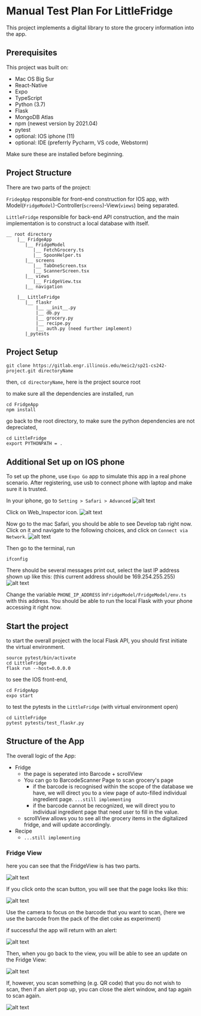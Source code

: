 # Manual Test Plan For LittleFridge

This project implements a digital library to store the grocery information into the app.

## Prerequisites

This project was built on:
- Mac OS Big Sur
- React-Native
- Expo
- TypeScript
- Python (3.7)
- Flask
- MongoDB Atlas
- npm (newest version by 2021.04)
- pytest
- optional: IOS iphone (11)
- optional: IDE (preferrly Pycharm, VS code, Webstorm)

Make sure these are installed before beginning. 

## Project Structure
There are two parts of the project:

`FridegApp` responsible for front-end construction for IOS app, with Model(`FridgeModel`)-Controller(`screens`)-View(`views`) being separated.

`LittleFridge` responsible for back-end API construction, and the main implementation is to construct a local database with itself. 

    __ root directory
        |__ FridgeApp
           |__ FridgeModel
              |__ FetchGrocery.ts
              |__ SpoonHelper.ts   
           |__ screens
              |__ TabOneScreen.tsx
              |__ ScannerScreen.tsx
           |__ views
              |__ FridgeView.tsx
           |__ navigation       
        
        |__ LittleFridge
           |__ flaskr
               |__ __init__.py
               |__ db.py
               |__ grocery.py   
               |__ recipe.py
               |__ auth.py (need further implement)   
           |_pytests

## Project Setup
	git clone https://gitlab.engr.illinois.edu/meic2/sp21-cs242-project.git directoryName

then, `cd directoryName`, here is the project source root

to make sure all the dependencies are installed, run

	cd FridgeApp
	npm install

go back to the root directory, to make sure the python dependencies are not depreciated,

    cd LittleFridge
    export PYTHONPATH = .
	
## Additional Set up on IOS phone
To set up the phone, use `Expo Go` app to simulate this app in a real phone scenario.
After registering, use usb to connect phone with laptop and make sure it is trusted.

In your iphone, go to `Setting > Safari > Advanced`
![alt text](manualTest_ref/phone_Safari_Setting.png "")

Click on Web_Inspector icon.
![alt text](manualTest_ref/phone_Safari_Develop.png "")

Now go to the mac Safari, you should be able to see Develop tab right now. Click on it and navigate to the following choices, and click on `Connect via Network`.
![alt text](manualTest_ref/mac_develop_connect.png "")

Then go to the terminal, run

    ifconfig

There should be several messages print out, select the last IP address shown up like this:
(this current address should be 169.254.255.255)
![alt text](manualTest_ref/ifconfig.png "")

Change the variable `PHONE_IP_ADDRESS` in`FridgeModel/FridgeModel/env.ts` with this address. 
You should be able to run the local Flask with your phone accessing it right now.

## Start the project

to start the overall project with the local Flask API, you should first initiate the virtual environment.
    
    source pytest/bin/activate
    cd LittleFridge
    flask run --host=0.0.0.0 

to see the IOS front-end, 

    cd FridgeApp
    expo start

to test the pytests in the `LittleFridge` (with virtual environment open)
    
    cd LittleFridge
    pytest pytests/test_flaskr.py
      
## Structure of the App
The overall logic of the App:

- Fridge
    - the page is seperated into Barcode + scrollView
    - You can go to BarcodeScanner Page to scan grocery's page
        - if the barcode is recognised within the scope of the database we have, we will direct you to a view page of 
        auto-filled individual ingredient page. `...still implementing`
        - if the barcode cannot be recognized, we will direct you to individual ingredient page that need user to fill in the value. 
    - scrollView allows you to see all the grocery items in the digitalized fridge, and will update accordingly. 
- Recipe
    - `...still implementing`


### Fridge View
here you can see that the FridgeView is has two parts. 

![alt text](manualTest_ref/FridgeView_before.png "")

If you click onto the scan button, you will see that the page looks like this:

![alt text](manualTest_ref/Scanning.png "")

Use the camera to focus on the barcode that you want to scan, 
(here we use the barcode from the pack of the diet coke as experiment) 

if successful the app will return with an alert:

![alt text](manualTest_ref/Scanned.png "")

Then, when you go back to the view, you will be able to see an update on the Fridge View:

![alt text](manualTest_ref/FridgeView.png "")
 
If, however, you scan something (e.g. QR code) that you do not wish to scan,
then if an alert pop up, you can close the alert window, and tap again to scan again.

![alt text](manualTest_ref/Scann_again.png "")
  
